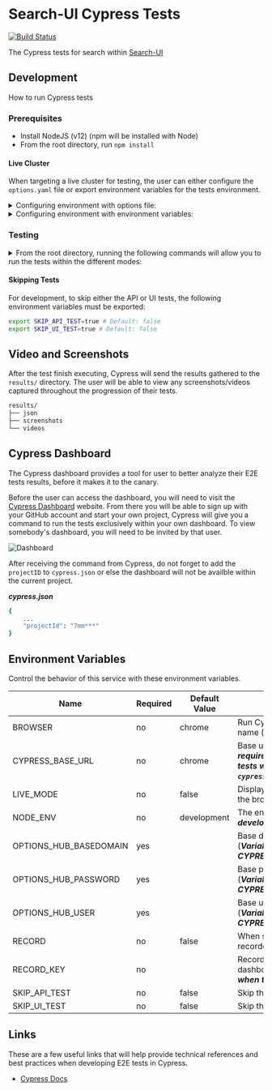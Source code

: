 # Search-UI Cypress Tests

[![Build Status](https://travis-ci.com/stolostron/search-e2e-test.svg?token=jzyyzQmWYBEu33MCMh9p&branch=main)](https://travis-ci.com/stolostron/search-e2e-test)

The Cypress tests for search within [Search-UI](https://github.com/stolostron/search-ui)

## Development

How to run Cypress tests

### Prerequisites

- Install NodeJS (v12) (npm will be installed with Node)
- From the root directory, run `npm install`

#### Live Cluster

When targeting a live cluster for testing, the user can either configure the `options.yaml` file or export environment variables for the tests environment.

<details>
    <summary>
        Configuring environment with options file:
    </summary>

1. Copy `options.yaml.template` and rename it `options.yaml`
2. Replace value fields with the your cluster values.

```yaml
options:
  hub:
    baseDomain: BASE_DOMAIN
    user: BASE_USER
    password: BASE_PASSWORD
```

</details>

<details>
    <summary>
        Configuring environment with environment variables:
    </summary>

1. Export the following environemnt variables:

    - OPTIONS_HUB_BASEDOMAIN (e.g. `<cluster>.dev07.open-cluster-management.com`)
    - OPTIONS_HUB_USER (`login username`; defaults to `kubeadmin` if not set)
    - OPTIONS_HUB_PASSWORD (`login password`)

```bash
export OPTIONS_HUB_BASEDOMAIN=BASE_DOMAIN
export OPTIONS_HUB_USER=BASE_USER
export OPTIONS_HUB_PASSWORD=BASE_PASSWORD

or

export CYPRESS_OPTIONS_HUB_BASEDOMAIN=BASE_DOMAIN
export CYPRESS_OPTIONS_HUB_USER=BASE_USER
export CYPRESS_OPTIONS_HUB_PASSWORD=BASE_PASSWOR
```

**Note:** Environment variables that start with `CYPRESS` are accessible via `Cypress.env`. These are not the same as OS-level environment variables. Cypress environment variables can also be set within the `cypress.env.json` or `cypress.json` file.

</details>

### Testing

<details>
    <summary>
        From the root directory, running the following commands will allow you to run the tests within the different modes:
    </summary>

#### Debug Mode

```bash
npm run test:debug
```

#### Development Mode

```bash
npm run test:headed or npm run test:headless
```

#### Production Mode

```bash
npm run test:production
```

</details>

#### Skipping Tests

For development, to skip either the API or UI tests, the following environment variables must be exported:

```bash
export SKIP_API_TEST=true # Default: false
export SKIP_UI_TEST=true # Default: false
```

## Video and Screenshots

After the test finish executing, Cypress will send the results gathered to the `results/` directory. The user will be able to view any screenshots/videos captured throughout the progression of their tests.

```bash
results/
├── json
├── screenshots
└── videos
```

## Cypress Dashboard

The Cypress dashboard provides a tool for user to better analyze their E2E tests results, before it makes it to the canary.

Before the user can access the dashboard, you will need to visit the [Cypress Dashboard](https://dashboard.cypress.io) website. From there you will be able to sign up with your GitHub account and start your own project, Cypress will give you a command to run the tests exclusively within your own dashboard. To view somebody's dashboard, you will need to be invited by that user.

![Dashboard](../../docs/readme/images/cypress-dashboard.gif)

After receiving the command from Cypress, do not forget to add the `projectID` to `cypress.json` or else the dashboard will not be availble within the current project.

***cypress.json***

```bash
{
    ...
    "projectId": "7mm***"
}
```

## Environment Variables

Control the behavior of this service with these environment variables.

| Name                   | Required | Default Value   | Descripition                                                                 |
|------------------------|----------|-----------------|------------------------------------------------------------------------------|
| BROWSER                | no       | chrome          | Run Cypress in the browser with the given name (***chrome, firefox***)       |
| CYPRESS_BASE_URL       | no       | chrome          | Base url of the target cluster (***This is only required when the user test the E2E tests with the following command: `npx cypress open`***)       |
| LIVE_MODE              | no       | false           | Display the E2E tests being executed in the browser                          |
| NODE_ENV               | no       | development     | The environment to run the test (***debug, development, production***)       |
| OPTIONS_HUB_BASEDOMAIN | yes      |                 | Base domain of the target cluster (***Variable can also be exported as CYPRESS_OPTIONS_HUB_BASEDOMAIN***) |
| OPTIONS_HUB_PASSWORD   | yes      |                 | Base password of the target cluster (***Variable can also be exported as CYPRESS_OPTIONS_HUB_PASSWORD***) |
| OPTIONS_HUB_USER       | yes      |                 | Base user of the targeted cluster (***Variable can also be exported as CYPRESS_OPTIONS_HUB_USER***) |
| RECORD                 | no       | false           | When set to true, Cypress tests will be recorded in the Cypress dashboard    |
| RECORD_KEY             | no       |                 | Record key that is provided when the dashboard is set up (***This is only required when the `RECORD` variable is set to true***)|
| SKIP_API_TEST          | no       | false           | Skip the API tests when running all tests                                    |
| SKIP_UI_TEST           | no       | false           | Skip the UI tests when running all tests                                     |

## Links

These are a few useful links that will help provide technical references and best practices when developing E2E tests in Cypress.

- [Cypress Docs](https://docs.cypress.io/guides/getting-started/writing-your-first-test#Add-a-test-file)

